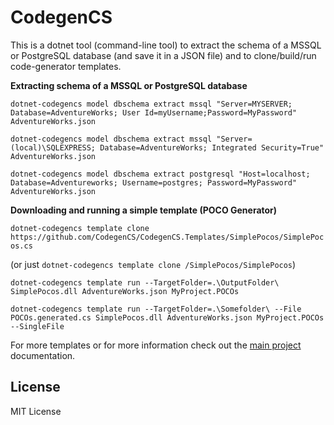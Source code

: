 # CodegenCS

This is a dotnet tool (command-line tool) to extract the schema of a MSSQL or PostgreSQL database (and save it in a JSON file) and to clone/build/run code-generator templates.

**Extracting schema of a MSSQL or PostgreSQL database**

```dotnet-codegencs model dbschema extract mssql "Server=MYSERVER; Database=AdventureWorks; User Id=myUsername;Password=MyPassword" AdventureWorks.json```

```dotnet-codegencs model dbschema extract mssql "Server=(local)\SQLEXPRESS; Database=AdventureWorks; Integrated Security=True" AdventureWorks.json```

```dotnet-codegencs model dbschema extract postgresql "Host=localhost; Database=Adventureworks; Username=postgres; Password=MyPassword" AdventureWorks.json```

**Downloading and running a simple template (POCO Generator)**

```dotnet-codegencs template clone https://github.com/CodegenCS/CodegenCS.Templates/SimplePocos/SimplePocos.cs```

(or just ```dotnet-codegencs template clone /SimplePocos/SimplePocos```)

```dotnet-codegencs template run --TargetFolder=.\OutputFolder\ SimplePocos.dll AdventureWorks.json MyProject.POCOs```

```dotnet-codegencs template run --TargetFolder=.\Somefolder\ --File POCOs.generated.cs SimplePocos.dll AdventureWorks.json MyProject.POCOs --SingleFile```


For more templates or for more information check out the [main project](https://github.com/CodegenCS/CodegenCS) documentation.

## License
MIT License
